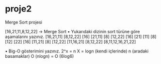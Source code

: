 # proje2
Merge Sort projesi

[16,21,11,8,12,22] -> Merge Sort
•	Yukarıdaki dizinin sort türüne göre aşamalarını yazınız.
[16,21,11] 	[8,12,22]
[16] [21,11]	[8] [12,22]
[16] [21] [11]	[8] [12] [22]
[16] [11,21]	[8] [12,22]
[11,16,21]	[8,12,22]
[8,11,12,16,21,22]

•	Big-O gösterimini yazınız.
2^x = n
X = logn (kendi içlerinde)
n (aradaki basamaklar)
O (nlogn) = O (6log6)

